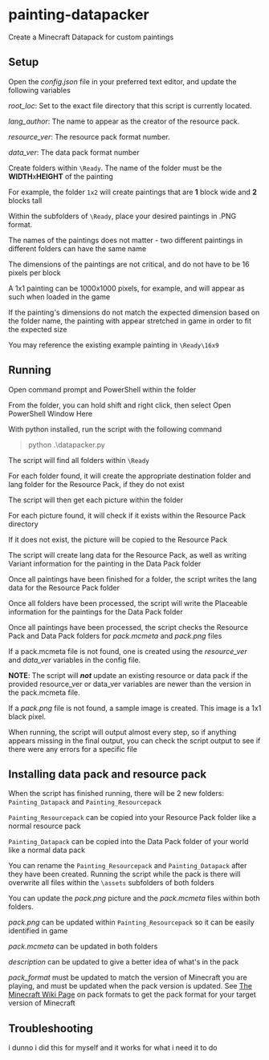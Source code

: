 # painting-datapacker
Create a Minecraft Datapack for custom paintings 

## Setup
Open the *config.json* file in your preferred text editor, and update the following variables

*root_loc*: Set to the exact file directory that this script is currently located.	
	
*lang_author*: The name to appear as the creator of the resource pack.
	
*resource_ver*: The resource pack format number.
	
*data_ver*: The data pack format number
	
Create folders within `\Ready`. The name of the folder must be the **WIDTH**x**HEIGHT** of the painting

For example, the folder `1x2` will create paintings that are **1** block wide and **2** blocks tall
	
Within the subfolders of `\Ready`, place your desired paintings in .PNG format. 

The names of the paintings does not matter - two different paintings in different folders can have the same name
	
The dimensions of the paintings are not critical, and do not have to be 16 pixels per block
	
A 1x1 painting can be 1000x1000 pixels, for example, and will appear as such when loaded in the game
		
If the painting's dimensions do not match the expected dimension based on the folder name, the painting with appear stretched in game in order to fit the expected size
		
You may reference the existing example painting in `\Ready\16x9`


## Running
Open command prompt and PowerShell within the folder

From the folder, you can hold shift and right click, then select Open PowerShell Window Here
	
With python installed, run the script with the following command

> python .\datapacker.py

The script will find all folders within `\Ready`

For each folder found, it will create the appropriate destination folder and lang folder for the Resource Pack, if they do not exist
	
The script will then get each picture within the folder
	
For each picture found, it will check if it exists within the Resource Pack directory
		
If it does not exist, the picture will be copied to the Resource Pack
			
The script will create lang data for the Resource Pack, as well as writing Variant information for the painting in the Data Pack folder
			
Once all paintings have been finished for a folder, the script writes the lang data for the Resource Pack folder
		
Once all folders have been processed, the script will write the Placeable information for the paintings for the Data Pack folder
	
Once all paintings have been processed, the script checks the Resource Pack and Data Pack folders for *pack.mcmeta* and *pack.png* files

If a pack.mcmeta file is not found, one is created using the *resource_ver* and *data_ver* variables in the config file.
	
**NOTE**: The script will **_not_** update an existing resource or data pack if the provided resource_ver or data_ver variables are newer than the version in the pack.mcmeta file.
		
If a *pack.png* file is not found, a sample image is created. This image is a 1x1 black pixel.
	
When running, the script will output almost every step, so if anything appears missing in the final output, you can check the script output to see if there were any errors for a specific file

## Installing data pack and resource pack
When the script has finished running, there will be 2 new folders: `Painting_Datapack` and `Painting_Resourcepack`

`Painting_Resourcepack` can be copied into your Resource Pack folder like a normal resource pack
	
`Painting_Datapack` can be copied into the Data Pack folder of your world like a normal data pack
	
You can rename the `Painting_Resourcepack` and `Painting_Datapack` after they have been created. Running the script while the pack is there will overwrite all files within the `\assets` subfolders of both folders

You can update the _pack.png_ picture and the _pack.mcmeta_ files within both folders.

*pack.png* can be updated within `Painting_Resourcepack` so it can be easily identified in game
	
*pack.mcmeta* can be updated in both folders
	
*description* can be updated to give a better idea of what's in the pack
		
*pack_format* must be updated to match the version of Minecraft you are playing, and must be updated when the pack version is updated. See [The Minecraft Wiki Page](https://minecraft.wiki/w/Pack_format#List_of_resource_pack_formats) on pack formats to get the pack format for your target version of Minecraft

## Troubleshooting
i dunno i did this for myself and it works for what i need it to do